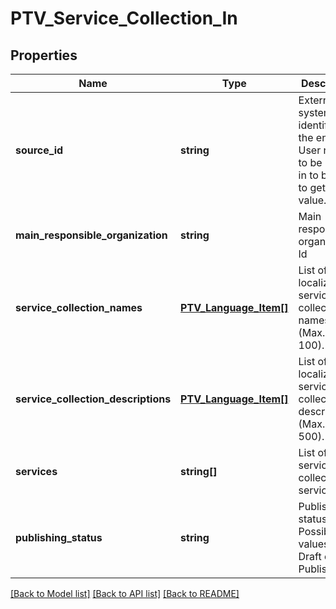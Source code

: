 # PTV_Service_Collection_In

## Properties
Name | Type | Description | Notes
------------ | ------------- | ------------- | -------------
**source_id** | **string** | External system identifier for the entity. User needs to be logged in to be able to get/set value. | [optional] 
**main_responsible_organization** | **string** | Main responsible organization Id | 
**service_collection_names** | [**PTV_Language_Item[]**](PTV_Language_Item.md) | List of localized service collection names. (Max.Length: 100). | 
**service_collection_descriptions** | [**PTV_Language_Item[]**](PTV_Language_Item.md) | List of localized service collection descriptions. (Max.Length: 500). | 
**services** | **string[]** | List of service collection services. | [optional] 
**publishing_status** | **string** | Publishing status. Possible values are: Draft or Published. | 

[[Back to Model list]](../README.md#documentation-for-models) [[Back to API list]](../README.md#documentation-for-api-endpoints) [[Back to README]](../README.md)


